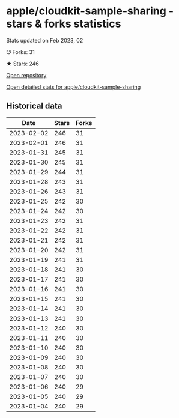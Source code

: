 # apple/cloudkit-sample-sharing - stars & forks statistics

Stats updated on Feb 2023, 02

☋ Forks: 31

★ Stars: 246

[Open repository](https://github.com/apple/cloudkit-sample-sharing)

[Open detailed stats for apple/cloudkit-sample-sharing](https://reviewgithub.com/rep/apple/cloudkit-sample-sharing)

## Historical data
| Date | Stars | Forks |
|------|-------|-------|
| 2023-02-02 | 246 | 31 | 
| 2023-02-01 | 246 | 31 | 
| 2023-01-31 | 245 | 31 | 
| 2023-01-30 | 245 | 31 | 
| 2023-01-29 | 244 | 31 | 
| 2023-01-28 | 243 | 31 | 
| 2023-01-26 | 243 | 31 | 
| 2023-01-25 | 242 | 30 | 
| 2023-01-24 | 242 | 30 | 
| 2023-01-23 | 242 | 31 | 
| 2023-01-22 | 242 | 31 | 
| 2023-01-21 | 242 | 31 | 
| 2023-01-20 | 242 | 31 | 
| 2023-01-19 | 241 | 31 | 
| 2023-01-18 | 241 | 30 | 
| 2023-01-17 | 241 | 30 | 
| 2023-01-16 | 241 | 30 | 
| 2023-01-15 | 241 | 30 | 
| 2023-01-14 | 241 | 30 | 
| 2023-01-13 | 241 | 30 | 
| 2023-01-12 | 240 | 30 | 
| 2023-01-11 | 240 | 30 | 
| 2023-01-10 | 240 | 30 | 
| 2023-01-09 | 240 | 30 | 
| 2023-01-08 | 240 | 30 | 
| 2023-01-07 | 240 | 30 | 
| 2023-01-06 | 240 | 29 | 
| 2023-01-05 | 240 | 29 | 
| 2023-01-04 | 240 | 29 | 

